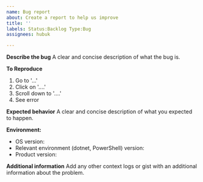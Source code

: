 ```yaml
---
name: Bug report
about: Create a report to help us improve
title: ''
labels: Status:Backlog Type:Bug
assignees: hubuk

---
```


**Describe the bug**
A clear and concise description of what the bug is.

**To Reproduce**
1. Go to '...'
1. Click on '....'
1. Scroll down to '....'
1. See error

**Expected behavior**
A clear and concise description of what you expected to happen.

**Environment:**
 - OS version:
 - Relevant environment (dotnet, PowerShell) version:
 - Product version:

**Additional information**
Add any other context logs or gist with an additional information about the problem.
